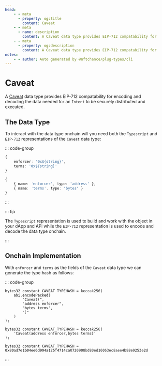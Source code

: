 ```yaml
---
head:
    - - meta
      - property: og:title
        content: Caveat
    - - meta
      - name: description
        content: A Caveat data type provides EIP-712 compatability for encoding and decoding.
    - - meta
      - property: og:description
        content: A Caveat data type provides EIP-712 compatability for encoding and decoding. 
notes:
    - - author: Auto generated by @nftchance/plug-types/cli
---
```


# Caveat

A [Caveat](/generated/base-types/Caveat) data type provides EIP-712 compatability for encoding and decoding the data needed for an `Intent` to be securely distributed and executed. 

## The Data Type

To interact with the data type onchain will you need both the `Typescript` and `EIP-712` representations of the `Caveat` data type: 

::: code-group

``` typescript [Typescript/Javascript]
{
    enforcer: '0x${string}',
	terms: '0x${string}' 
}
```

```typescript [EIP-712]
{
    { name: 'enforcer', type: 'address' },
	{ name: 'terms', type: 'bytes' } 
}
```

:::

::: tip

The `Typescript` representation is used to build and work with the object in your dApp and API while the `EIP-712` representation is used to encode and decode the data type onchain.

:::

## Onchain Implementation

With `enforcer` and `terms` as the fields of the `Caveat` data type we can generate the type hash as follows:

::: code-group

```solidity [Verbose.sol]
bytes32 constant CAVEAT_TYPEHASH = keccak256(
    abi.encodePacked(
        "Caveat(",
		"address enforcer",
		"bytes terms",
        ")"
    )
);
```

```solidity [Inline.sol]
bytes32 constant CAVEAT_TYPEHASH = keccak256(
    'Caveat(address enforcer,bytes terms)'
);
```

```solidity [Hash.sol]
bytes32 constant CAVEAT_TYPEHASH = 0x80ad7e1b04ee6d994a125f4714ca0720908bd80ed16063ec8aee4b88e9253e2d
```

:::